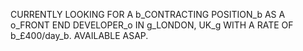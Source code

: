 CURRENTLY LOOKING FOR A b_CONTRACTING POSITION_b AS A o_FRONT END DEVELOPER_o IN g_LONDON, UK_g WITH A RATE OF b_£400/day_b. AVAILABLE <span class="highlight-green">ASAP</span>.